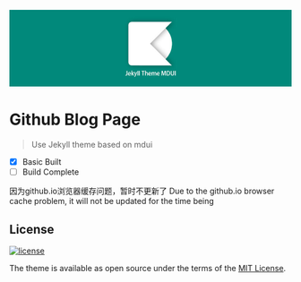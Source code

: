 ![](/jekylltheme.jpg)

# Github Blog Page

> Use Jekyll theme based on mdui

- [x] Basic Built
- [ ] Build Complete

因为github.io浏览器缓存问题，暂时不更新了
Due to the github.io browser cache problem, it will not be updated for the time being

## License

[![license](https://img.shields.io/github/license/KeJunMao/jekyll-theme-mdui.svg?style=flat-square)](https://github.com/KeJunMao/jekyll-theme-mdui/blob/master/LICENSE.txt)

The theme is available as open source under the terms of the [MIT License](https://opensource.org/licenses/MIT).

